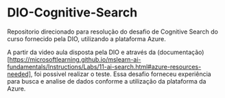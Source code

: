 # DIO-Cognitive-Search
Repositorio direcionado para resolução do desafio de Cognitive Search do curso fornecido pela DIO, utilizando a plataforma Azure.

A partir da video aula disposta pela DIO e através da (documentação)[https://microsoftlearning.github.io/mslearn-ai-fundamentals/Instructions/Labs/11-ai-search.html#azure-resources-needed], foi possivel realizar o teste. Essa desafio forneceu experiência para busca e analise de dados conforme a utilização da plataforma da Azure.

